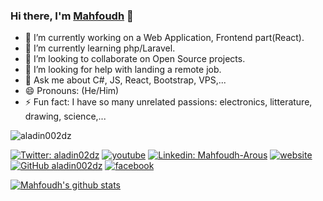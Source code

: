 ### Hi there, I'm [Mahfoudh](https://aladinstudio.com/) 👋

- 🔭 I’m currently working on a Web Application, Frontend part(React). 
- 🌱 I’m currently learning php/Laravel.
- 👯 I’m looking to collaborate on Open Source projects.
- 🤔 I’m looking for help with landing a remote job.
- 💬 Ask me about C#, JS, React, Bootstrap, VPS,...
- 😄 Pronouns: (He/Him)
- ⚡ Fun fact: I have so many unrelated passions: electronics, litterature, drawing, science,...
 <img src="https://komarev.com/ghpvc/?username=aladin002dz&label=Views&color=blue&style=plastic" alt="aladin002dz" />  
   
[![Twitter: aladin02dz](https://img.shields.io/twitter/follow/aladin02dz?style=social)](https://twitter.com/aladin02dz)
[![youtube](https://img.shields.io/badge/-subscribe-ff0000?style=flat-square&logo=youtube&logoColor=white)](https://www.youtube.com/channel/UCs03m_fP9-ijDyHmj15m-Jw?view_as=subscriber)
[![Linkedin: Mahfoudh-Arous](https://img.shields.io/badge/-MahfoudhArous-blue?style=flat-square&logo=Linkedin&logoColor=white&link=https://www.linkedin.com/in/mahfoudh-arous/)](https://www.linkedin.com/in/mahfoudh-arous/)
[![website](https://img.shields.io/badge/website-aladinstudio-2648ff?style=flat-square&logo=google-chrome&color=informational)](https://aladinstudio.com/)
[![GitHub aladin002dz](https://img.shields.io/github/followers/aladin002dz?label=follow&style=social)](https://github.com/aladin002dz)
[![facebook](https://img.shields.io/badge/-MahfoudhArous-0084FF?style=flat-square&logo=facebook&logoColor=white)](https://facebook.com/mahfoudh.arous/)

<a href="https://github.com/iampawan">
 <img align="center" src="https://github-readme-stats.vercel.app/api?username=aladin002dz&show_icons=true&theme=light&line_height=27" alt="Mahfoudh's github stats"/>
</a>
